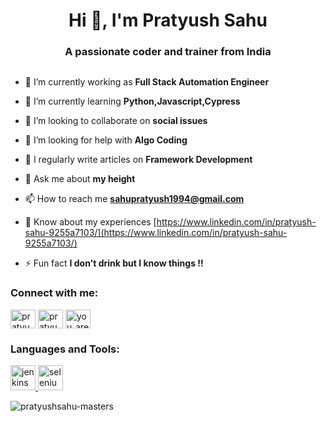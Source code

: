 <h1 align="center">Hi 👋, I'm Pratyush Sahu</h1>
<h3 align="center">A passionate coder and trainer from India</h3>

<p align="left"> <a href="https://twitter.com/" target="blank"><img src="https://img.shields.io/twitter/follow/?logo=twitter&style=for-the-badge" alt="" /></a> </p>

- 🔭 I’m currently working as **Full Stack Automation Engineer**

- 🌱 I’m currently learning **Python,Javascript,Cypress**

- 👯 I’m looking to collaborate on **social issues**

- 🤝 I’m looking for help with **Algo Coding**

- 📝 I regularly write articles on **Framework Development**

- 💬 Ask me about **my height**

- 📫 How to reach me **sahupratyush1994@gmail.com**

- 📄 Know about my experiences [https://www.linkedin.com/in/pratyush-sahu-9255a7103/](https://www.linkedin.com/in/pratyush-sahu-9255a7103/)

- ⚡ Fun fact **I don't drink but I know things !!**

<h3 align="left">Connect with me:</h3>
<p align="left">
<a href="https://linkedin.com/in/pratyush-sahu-9255a7103" target="blank"><img align="center" src="https://cdn.jsdelivr.net/npm/simple-icons@3.0.1/icons/linkedin.svg" alt="pratyush-sahu-9255a7103" height="30" width="40" /></a>
<a href="https://fb.com/pratyush.sahu.90" target="blank"><img align="center" src="https://cdn.jsdelivr.net/npm/simple-icons@3.0.1/icons/facebook.svg" alt="pratyush.sahu.90" height="30" width="40" /></a>
<a href="https://instagram.com/whiskies_trooper" target="blank"><img align="center" src="https://cdn.jsdelivr.net/npm/simple-icons@3.0.1/icons/instagram.svg" alt="you_are_ugly_but_hell_i" height="30" width="40" /></a>
</p>

<h3 align="left">Languages and Tools:</h3>
<p align="left"> <a href="https://www.jenkins.io" target="_blank"> <img src="https://www.vectorlogo.zone/logos/jenkins/jenkins-icon.svg" alt="jenkins" width="40" height="40"/>  <a href="https://www.selenium.dev" target="_blank"> <img src="https://raw.githubusercontent.com/detain/svg-logos/780f25886640cef088af994181646db2f6b1a3f8/svg/selenium-logo.svg" alt="selenium" width="40" height="40"/> </a> </p>

<p><img align="center" src="https://github-readme-stats.vercel.app/api/top-langs?username=pratyushsahu-masters&show_icons=true&locale=en&layout=compact" alt="pratyushsahu-masters" /></p>
